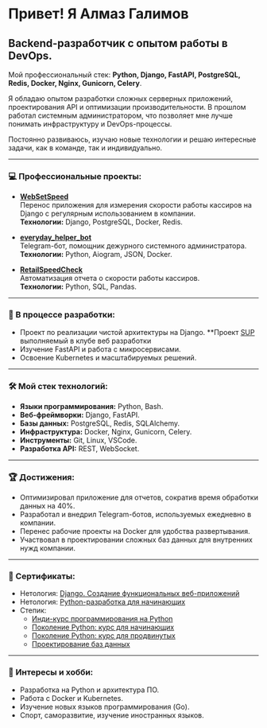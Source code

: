 Привет! Я Алмаз Галимов
=======================

Backend-разработчик с опытом работы в DevOps.
---------------------------------------------------------

Мой профессиональный стек: **Python, Django, FastAPI, PostgreSQL, Redis, Docker, Nginx, Gunicorn, Celery**.

Я обладаю опытом разработки сложных серверных приложений, проектирования API и оптимизации производительности. В прошлом работал системным администратором, что позволяет мне лучше понимать инфраструктуру и DevOps-процессы.

Постоянно развиваюсь, изучаю новые технологии и решаю интересные задачи, как в команде, так и индивидуально.

---

### 💻 Профессиональные проекты:

- **[WebSetSpeed](https://github.com/SoulStalker/WebSetSpeed)**  
  Перенос приложения для измерения скорости работы кассиров на Django с регулярным использованием в компании.  
  **Технологии:** Django, PostgreSQL, Docker, Redis.

- **[everyday_helper_bot](https://github.com/SoulStalker/everyday_helper_bot)**  
  Telegram-бот, помощник дежурного системного администратора.  
  **Технологии:** Python, Aiogram, JSON, Docker.

- **[RetailSpeedCheck](https://github.com/SoulStalker/RetailSpeedCheck)**  
  Автоматизация отчета о скорости работы кассиров.  
  **Технологии:** Python, SQL, Pandas.

---

### 🚀 В процессе разработки:

- Проект по реализации чистой архитектуры на Django. **Проект [SUP](https://github.com/Synt4xL4b/sup-backend-2) выполняемый в клубе веб разработки
- Изучение FastAPI и работа с микросервисами.
- Освоение Kubernetes и масштабируемых решений.

---

### 🛠️ Мой стек технологий:

- **Языки программирования:** Python, Bash.
- **Веб-фреймворки:** Django, FastAPI.
- **Базы данных:** PostgreSQL, Redis, SQLAlchemy.
- **Инфраструктура:** Docker, Nginx, Gunicorn, Celery.
- **Инструменты:** Git, Linux, VSCode.
- **Разработка API:** REST, WebSocket.

---

### 🏆 Достижения:

- Оптимизировал приложение для отчетов, сократив время обработки данных на 40%.
- Разработал и внедрил Telegram-ботов, используемых ежедневно в компании.
- Перенес рабочие проекты на Docker для удобства развертывания.
- Участвовал в проектировании сложных баз данных для внутренних нужд компании.

---

### 🥇 Сертификаты:

- Нетология: [Django. Создание функциональных веб-приложений](https://github.com/SoulStalker/SoulStalker/blob/main/nl_django.pdf)
- Нетология: [Python-разработка для начинающих](https://github.com/SoulStalker/SoulStalker/blob/15580a3fae59d822430146dc5c282c0ef5176093/nl_python.pdf)
- Степик:
  + [Инди-курс программирования на Python](https://github.com/SoulStalker/SoulStalker/blob/b42e00c5d999a7a666f70f4e27b551d229768a4d/py_indie.pdf)
  + [Поколение Python: курс для начинающих](https://github.com/SoulStalker/SoulStalker/blob/b42e00c5d999a7a666f70f4e27b551d229768a4d/pygen_0.pdf)
  + [Поколение Python: курс для продвинутых](https://github.com/SoulStalker/SoulStalker/blob/b42e00c5d999a7a666f70f4e27b551d229768a4d/pygen_1.pdf)
  + [Проектирование баз данных](https://github.com/SoulStalker/SoulStalker/blob/b42e00c5d999a7a666f70f4e27b551d229768a4d/sql_project.pdf)

---

### 🎯 Интересы и хобби:
- Разработка на Python и архитектура ПО.
- Работа с Docker и Kubernetes.
- Изучение новых языков программирования (Go).
- Спорт, саморазвитие, изучение иностранных языков.

